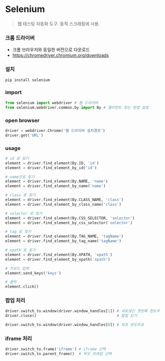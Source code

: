 # Selenium

> 웹 테스팅 자동화 도구. 동적 스크래핑에 사용.

### 크롬 드라이버
- 크롬 브라우저와 동일한 버전으로 다운로드
- https://chromedriver.chromium.org/downloads

### 설치
```
pip install selenium
```

### import
```python
from selenium import webdriver # 웹 드라이버
from selenium.webdriver.common.by import By # 엘리먼트 찾는 방법 설정
```

### open browser
```python
driver = webdriver.Chrome('웹 드라이버 설치경로')
driver.get('URL')
```

### usage
```python
# id 로 찾기
element = driver.find_element(By.ID, 'id')
element = driver.find_element_by_id('id')

# name으로 찾기
element = driver.find_element(By.NAME, 'name')
element = driver.find_element_by_name('name')

# class 로 찾기
element = driver.find_element(By.CLASS_NAME, 'class')
element = driver.find_element_by_class_name('class')

# selector 로 찾기
element = driver.find_element(By.CSS_SELECTOR, 'selector')
element = driver.find_element_by_css_selector('selector')

# tag 로 찾기
element = driver.find_element(By.TAG_NAME, 'tagName')
element = driver.find_element_by_tag_name('tagName')

# xpath 로 찾기
element = driver.find_element(By.XPATH, 'xpath')
element = driver.find_element_by_xpath('xpath')

# 키보드 입력
element.send_keys('keys')

# 클릭
element.click()
```


### 팝업 처리

```python
driver.switch_to.window(driver.window_handles[1]) # 새로생긴 첫번째 윈도우 팝업으로
driver.close()                                    # 팝업 닫기

driver.switch_to.window(driver.window_handles[0]) # 최초 윈도우로
```



### iframe 처리
``` python
driver.switch_to.frame('iframe') # iframe 선택
driver.switch_to.parent_frame()  # 부모 프레임 선택
```